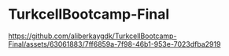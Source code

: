 # TurkcellBootcamp-Final

 

https://github.com/aliberkaygdk/TurkcellBootcamp-Final/assets/63061883/7ff6859a-7f98-46b1-953e-7023dfba2919


